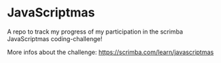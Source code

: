 # JavaScriptmas

A repo to track my progress of my participation in the scrimba JavaScriptmas coding-challenge!

More infos about the challenge: https://scrimba.com/learn/javascriptmas
